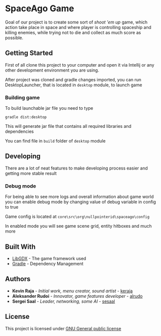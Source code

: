 # SpaceAgo Game

Goal of our project is to create some sort of _shoot 'em up_ game, which action take place in space and where player is controlling spaceship and killing enemies, while trying not to die and collect as much score as possible. 

## Getting Started

First of all clone this project to your computer and open it via Intellij or any other development environment you are using.

After project was cloned and gradle changes imported, you can run DesktopLauncher, that is located in `desktop` module, to launch game

### Building game

To build launchable jar file you need to type

```
gradle dist:desktop
```

This will generate jar file that contains all required libraries and dependencies 

You can find file in `build` folder of `desktop` module

## Developing

There are a lot of neat features to make developing process easier and getting more stable result

### Debug mode

For being able to see more logs and overall information about game world you can enable debug mode by changing value of debug variable in config to true

Game config is located at `core\src\org\nullpointerid\spaceago\config`

In enabled mode you will see game scene grid, entity hitboxes and much more  

## Built With

* [LibGDX](https://libgdx.badlogicgames.com/) - The game framework used
* [Gradle](https://gradle.org/) - Dependency Management

## Authors

* **Kevin Raja** - *Initial work, menu creator, sound artist* - [keraja](https://gitlab.cs.ttu.ee/keraja)
* **Aleksander Rudoi** - *Innovator, game features developer* - [alrudo](https://gitlab.cs.ttu.ee/alrudo)
* **Sergei Saal** - *Leader, networking, some AI* - [sesaal](https://gitlab.cs.ttu.ee/sesaal)

## License

This project is licensed under [GNU General public license](https://www.gnu.org/licenses/gpl-3.0.html)

